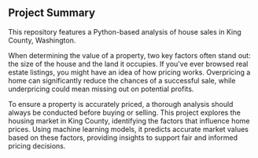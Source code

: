 ## Project Summary
This repository features a Python-based analysis of house sales in King County, Washington.

When determining the value of a property, two key factors often stand out: the size of the house and the land it occupies. If you've ever browsed real estate listings, you might have an idea of how pricing works. Overpricing a home can significantly reduce the chances of a successful sale, while underpricing could mean missing out on potential profits.

To ensure a property is accurately priced, a thorough analysis should always be conducted before buying or selling. This project explores the housing market in King County, identifying the factors that influence home prices. Using machine learning models, it predicts accurate market values based on these factors, providing insights to support fair and informed pricing decisions.
